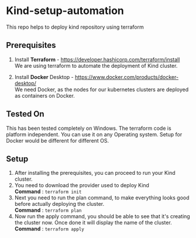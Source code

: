 # Kind-setup-automation
This repo helps to deploy kind repository using terraform

## Prerequisites
1. Install **Terraform** - https://developer.hashicorp.com/terraform/install </br>
We are using terraform to automate the deployment of Kind cluster.

2. Install **Docker** Desktop - https://www.docker.com/products/docker-desktop/ </br>
We need Docker, as the nodes for our kubernetes clusters are deployed as containers on Docker.

## Tested On
This has been tested completely on Windows. The terraform code is platform independent. You can use it on any Operating system. 
Setup for Docker would be different for different OS.

## Setup
1. After installing the prerequisites, you can proceed to run your Kind cluster.
2. You need to download the provider used to deploy Kind </br>
**Command** : ``` terraform init ```
3. Next you need to run the plan command, to make everything looks good before actually deploying the cluster. </br>
**Command** : ``` terraform plan ```
4. Now run the apply command, you should be able to see that it's creating the cluster now. Once done it will display the name of the cluster. </br>
**Command** : ``` terraform apply ```

